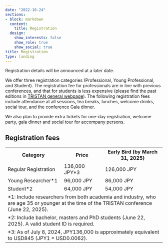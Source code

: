 ```yaml
---
date: "2022-10-24"
sections:
- block: markdown
  content:
    title: Registration
  design:
    show_interests: false
    show_role: true
    show_social: true
title: Registration
type: landing
---
```


<!-- Please see below for a list of topics. -->
Registration details will be announced at a later date.

We offer three registration categories (Professional, Young Professional, and Student). The registration fee for professionals are in line with previous conferences, and that for students is less expensive (please find the past editions in [TRISTAN general webpage](https://tristanconference.org/past-editions)). The following registration fees include attendance at all sessions, tea breaks, lunches, welcome drinks, social tour, and the conference Gala dinner. 

We also plan to provide extra tickets for one-day registration, welcome party, gala dinner and social tour for accompany persons.

## Registration fees

<table>
  <tr>
    <th>Category</th>
    <th>Price</th>
    <th>Early Bird (by March 31, 2025)</th>
  </tr>
  <tr>
    <td>Regular Registration</td>
    <td>136,000 JPY*3</td>
    <td>126,000 JPY</td>
  </tr>
  <tr>
    <td>Young Researcher*1</td>
    <td>96,000 JPY</td>
    <td>86,000 JPY</td>
  </tr>
  <tr>
    <td>Student*2</td>
    <td>64,000 JPY</td>
    <td>54,000 JPY</td>
  </tr>
  <tr>
    <td colspan="3">*1: Include researchers from both academia and industry, who are age 35 or younger at the time of the TRISTAN conference (June 22, 2025). </td>
  </tr>
  <tr>
    <td colspan="3">*2: Include bachelor, masters and PhD students (June 22, 2025). A valid student ID is required.</td>
  </tr>
  <tr>
    <td colspan="3">*3: As of July 8, 2024, JPY136,000 is approximately equivalent to USD845 (JPY1 = USD0.0062).</td>
  </tr>
</table>
